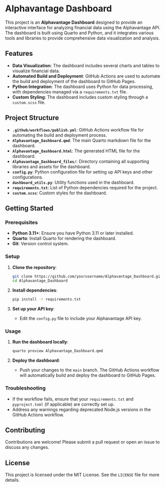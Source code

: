 # Alphavantage Dashboard

This project is an **Alphavantage Dashboard** designed to provide an interactive interface for analyzing financial data using the Alphavantage API. The dashboard is built using Quarto and Python, and it integrates various tools and libraries to provide comprehensive data visualization and analysis.

## Features

- **Data Visualization**: The dashboard includes several charts and tables to visualize financial data.
- **Automated Build and Deployment**: GitHub Actions are used to automate the build and deployment of the dashboard to GitHub Pages.
- **Python Integration**: The dashboard uses Python for data processing, with dependencies managed via a `requirements.txt` file.
- **Custom Styling**: The dashboard includes custom styling through a `custom.scss` file.

## Project Structure

- **`.github/workflows/publish.yml`**: GitHub Actions workflow file for automating the build and deployment process.
- **`Alphavantage_Dashboard.qmd`**: The main Quarto markdown file for the dashboard.
- **`Alphavantage_Dashboard.html`**: The generated HTML file for the dashboard.
- **`Alphavantage_Dashboard_files/`**: Directory containing all supporting libraries and assets for the dashboard.
- **`config.py`**: Python configuration file for setting up API keys and other configurations.
- **`dashboard_utils.py`**: Utility functions used in the dashboard.
- **`requirements.txt`**: List of Python dependencies required for the project.
- **`custom.scss`**: Custom styles for the dashboard.

## Getting Started

### Prerequisites

- **Python 3.11+**: Ensure you have Python 3.11 or later installed.
- **Quarto**: Install Quarto for rendering the dashboard.
- **Git**: Version control system.

### Setup

1. **Clone the repository**:
   ```bash
   git clone https://github.com/yourusername/Alphavantage_Dashboard.git
   cd Alphavantage_Dashboard
   ```

2. **Install dependencies**:
   ```bash
   pip install -r requirements.txt
   ```

3. **Set up your API key**:
   - Edit the `config.py` file to include your Alphavantage API key.

### Usage

1. **Run the dashboard locally**:
   ```bash
   quarto preview Alphavantage_Dashboard.qmd
   ```

2. **Deploy the dashboard**:
   - Push your changes to the `main` branch. The GitHub Actions workflow will automatically build and deploy the dashboard to GitHub Pages.

### Troubleshooting

- If the workflow fails, ensure that your `requirements.txt` and `pyproject.toml` (if applicable) are correctly set up.
- Address any warnings regarding deprecated Node.js versions in the GitHub Actions workflow.

## Contributing

Contributions are welcome! Please submit a pull request or open an issue to discuss any changes.

## License

This project is licensed under the MIT License. See the `LICENSE` file for more details.



